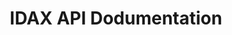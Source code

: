 ---
title: IDAX API Dodumentation

language_tabs: # must be one of https://git.io/vQNgJ
  - java: Java
  - go: Go
  - c++: C++
  - python: Python

natural_language: 中文

toc_footers:
  - <a href='#'>Sign Up for a Developer Key</a>
  - <a href='https://idax.global'>Go back to the home page</a>

includes:

  - introduction_en
  - restAPI_en
  - wsAPI_en
  - cfdAPI_en
  - restError_en
  - restFAQ_en
  - wsFAQ_en
  - changelog_en

search: true
---
